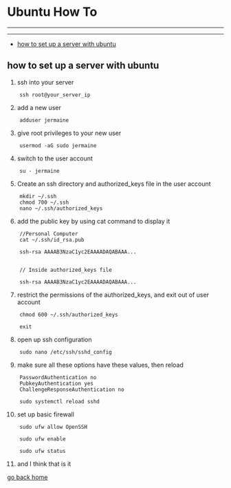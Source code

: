 # Ubuntu How To
---------------------------
---------------------------
- [how to set up a server with ubuntu][setup]

[setup]:#how-to-set-up-a-server-with-ubuntu
[home]:#ubuntu-how-to

##  how to set up a server with ubuntu
1. ssh into your server
```
	ssh root@your_server_ip
```
2. add a new user
```
	adduser jermaine
```
3. give root privileges to your new user
```
	usermod -aG sudo jermaine
```
4. switch to the user account
```
	su - jermaine
```
5. Create an ssh directory and authorized_keys file in the user account
```
	mkdir ~/.ssh
	chmod 700 ~/.ssh
	nano ~/.ssh/authorized_keys
```
6. add the public key by using cat command to display it
```
	//Personal Computer
	cat ~/.ssh/id_rsa.pub

	ssh-rsa AAAAB3NzaC1yc2EAAAADAQABAAA...


	// Inside authorized_keys file

	ssh-rsa AAAAB3NzaC1yc2EAAAADAQABAAA...

```
7. restrict the permissions of the authorized_keys, and exit out of user account
```
	chmod 600 ~/.ssh/authorized_keys

	exit
```

8. open up ssh configuration
```
	sudo nano /etc/ssh/sshd_config
```
9. make sure all these options have these values, then reload
```
	PasswordAuthentication no
	PubkeyAuthentication yes
	ChallengeResponseAuthentication no

	sudo systemctl reload sshd
```

10. set up basic firewall
```
	sudo ufw allow OpenSSH

	sudo ufw enable

	sudo ufw status

```
11. and I think that is it

[go back home][home]
